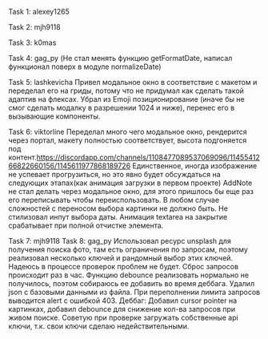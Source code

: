 Task 1: alexey1265

Task 2: mjh9118

Task 3: k0mas

Task 4: gag_py (Не стал менять функцию getFormatDate, написал функционал поверх в модуле normalizeDate)

Task 5: lashkevicha Привел модальное окно в соответствие с макетом и переделал его на гриды, потому что не придумал как сделать такой адаптив на флексах. Убрал из Emoji позиционирование (иначе бы не смог сделать модалку в разрешении 1024 и ниже), перенес его в вызывающие компоненты.

Task 6: viktorline
Переделал много чего модальное окно, рендерится через портал, макету полностью соответствует, высота подгоняется под контент.https://discordapp.com/channels/1108477089537069096/1145541266822660156/1145611977868189726
Единственное, иногда изображение не успевает прогрузиться, но это явно будет обсуждаться на следующих этапах(как анимация загрузки в первом проекте)
AddNote не стал делать через модальное окно, для этого пришлось бы еще раз его переписывать чтобы переиспользовать. В любом случае сложностей с переносом выбора картинки не должно быть. Не стилизовал инпут выбора даты. Анимация textarea на закрытие срабатывает при полной отчистке элемента.

Task 7: mjh9118
Task 8: gag_py
Использовал ресурс unsplash для получения поиска фото, там есть ограничения по запросам, поэтому реализовал несколько ключей и рандомный выбор этих ключей. Надеюсь в процессе проверок проблем не будет. Сброс запросов происходит раз в час. Функцию debounce реализовать нормально не получилось, поэтом собираюсь ее добавить во время деббага. Удалил json с базовыми данными из файла. При переполнении лимита запросов выводится alert с ошибкой 403. 
Деббаг: Добавил  cursor pointer на картинках, добавил debounce для снижение кол-ва запросов при живом поиске. Советую при проверке загружать собственные api ключи, т.к. свои ключи сделаю недействительными. 